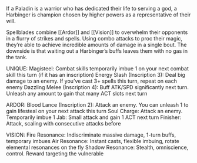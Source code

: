 If a Paladin is a warrior who has dedicated their life to serving a god, a Harbinger is champion chosen by higher powers as a representative of their will.

Spellblades combine [[Ardor]] and [[Vision]] to overwhelm their opponents in a flurry of strikes and spells. Using combo attacks to proc their magic, they’re able to achieve incredible amounts of damage in a single bout. The downside is that waiting out a Harbinger’s buffs leaves them with no gas in the tank.

UNIQUE:
Magisteel: Combat skills temporarily imbue 1 on your next combat skill this turn (if it has an inscription)
Energy Slash (Inscription 3): Deal big damage to an enemy. If you’ve cast 3+ spells this turn, repeat on each enemy
Dazzling Melee (Inscription 4): Buff ATK/SPD significantly next turn. Unleash any amount to gain that many ACT slots next turn

ARDOR:
Blood Lance (Inscription 2): Attack an enemy. You can unleash 1 to gain lifesteal on your next attack this turn
Soul Charge: Attack an enemy. Temporarily imbue 1
Jab: Small attack and gain 1 ACT next turn
Finisher: Attack, scaling with consecutive attacks before

VISION:
Fire Resonance: Indiscriminate massive damage, 1-turn buffs, temporary imbues
Air Resonance: Instant casts, flexible imbuing, rotate elemental resonances on the fly
Shadow Resonance: Stealth, omniscience, control. Reward targeting the vulnerable